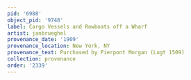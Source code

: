 ```yaml
---
pid: '6988'
object_pid: '9748'
label: Cargo Vessels and Rowboats off a Wharf
artist: janbrueghel
provenance_date: '1909'
provenance_location: New York, NY
provenance_text: Purchased by Pierpont Morgan (Lugt 1509)
collection: provenance
order: '2339'
---
```

